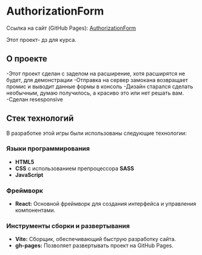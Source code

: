 # AuthorizationForm

Ссылка на сайт (GitHub Pages): [AuthorizationForm](https://abdullahalimov.github.io/AuthorizationForm/)

Этот проект- дз для курса.

## О проекте
-Этот проект сделан с заделом на расширение, хотя расширятся не будет, для демонстрации
-Отправка на сервер замокана возвращает промис и выводит данные формы в консоль
-Дизайн старался сделать необычным, думаю получилось, а красиво это или нет решать вам.
-Сделан resesponsive

## Стек технологий

В разработке этой игры были использованы следующие технологии:

### Языки программирования

- **HTML5**
- **CSS** с использованием препроцессора **SASS**
- **JavaScript**

### Фреймворк

- **React:** Основной фреймворк для создания интерфейса и управления компонентами.

### Инструменты сборки и развертывания

- **Vite:** Сборщик, обеспечивающий быструю разработку сайта.
- **gh-pages:** Позволяет развертывать проект на GitHub Pages.
